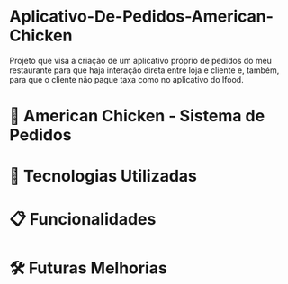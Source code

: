 # Aplicativo-De-Pedidos-American-Chicken
Projeto que visa a criação de um aplicativo próprio de pedidos do meu restaurante para que haja interação direta entre loja e cliente e, também, para que o cliente não pague taxa como no aplicativo do Ifood.

# 🍗 American Chicken - Sistema de Pedidos

# 🚀 Tecnologias Utilizadas

# 📋 Funcionalidades

# 🛠️ Futuras Melhorias
